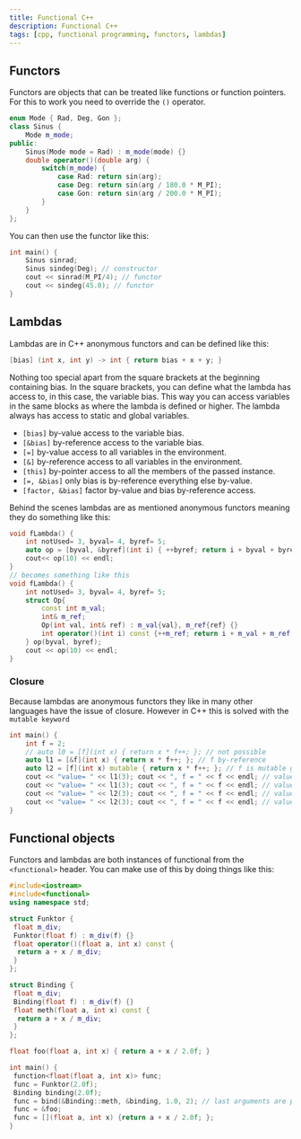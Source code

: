```yaml
---
title: Functional C++
description: Functional C++
tags: [cpp, functional programming, functors, lambdas]
---
```


## Functors

Functors are objects that can be treated like functions or function pointers. For this to work you need to override the `()` operator.

```cpp
enum Mode { Rad, Deg, Gon };
class Sinus {
    Mode m_mode;
public:
    Sinus(Mode mode = Rad) : m_mode(mode) {}
    double operator()(double arg) {
        switch(m_mode) {
            case Rad: return sin(arg);
            case Deg: return sin(arg / 180.0 * M_PI);
            case Gon: return sin(arg / 200.0 * M_PI);
        }
    }
};
```

You can then use the functor like this:

```cpp
int main() {
    Sinus sinrad;
    Sinus sindeg(Deg); // constructor
    cout << sinrad(M_PI/4); // functor
    cout << sindeg(45.0); // functor
}
```

## Lambdas

Lambdas are in C++ anonymous functors and can be defined like this:

```cpp
[bias] (int x, int y) -> int { return bias + x + y; }
```

Nothing too special apart from the square brackets at the beginning containing bias. In the square brackets, you can define what the lambda has access to, in this case, the variable bias. This way you can access variables in the same blocks as where the lambda is defined or higher. The lambda always has access to static and global variables.

- `[bias]` by-value access to the variable bias.
- `[&bias]` by-reference access to the variable bias.
- `[=]` by-value access to all variables in the environment.
- `[&]` by-reference access to all variables in the environment.
- `[this]` by-pointer access to all the members of the passed instance.
- `[=, &bias]` only bias is by-reference everything else by-value.
- `[factor, &bias]` factor by-value and bias by-reference access.

Behind the scenes lambdas are as mentioned anonymous functors meaning they do something like this:

```cpp
void fLambda() {
    int notUsed= 3, byval= 4, byref= 5;
    auto op = [byval, &byref](int i) { ++byref; return i + byval + byref; };
    cout<< op(10) << endl;
}
// becomes something like this
void fLambda() {
    int notUsed= 3, byval= 4, byref= 5;
    struct Op{
        const int m_val;
        int& m_ref;
        Op(int val, int& ref) : m_val{val}, m_ref{ref} {}
        int operator()(int i) const {++m_ref; return i + m_val + m_ref; }
    } op(byval, byref);
    cout << op(10) << endl;
}
```

### Closure

Because lambdas are anonymous functors they like in many other languages have the issue of closure. However in C++ this is solved with the `mutable keyword`

```cpp
int main() {
    int f = 2;
    // auto l0 = [f](int x) { return x * f++; }; // not possible
    auto l1 = [&f](int x) { return x * f++; }; // f by-reference
    auto l2 = [f](int x) mutable { return x * f++; }; // f is mutable gets stored here, not lazy
    cout << "value= " << l1(3); cout << ", f = " << f << endl; // value = 6, f = 3
    cout << "value= " << l1(3); cout << ", f = " << f << endl; // value = 9, f = 4
    cout << "value= " << l2(3); cout << ", f = " << f << endl; // value = 6, f = 4 changed internal copy
    cout << "value= " << l2(3); cout << ", f = " << f << endl; // value = 9, f = 4 changed internal copy
}
```

## Functional objects

Functors and lambdas are both instances of functional from the `<functional>` header. You can make use of this by doing things like this:

```cpp
#include<iostream>
#include<functional>
using namespace std;

struct Funktor {
 float m_div;
 Funktor(float f) : m_div(f) {}
 float operator()(float a, int x) const {
  return a + x / m_div;
 }
};

struct Binding {
 float m_div;
 Binding(float f) : m_div(f) {}
 float meth(float a, int x) const {
  return a + x / m_div;
 }
};

float foo(float a, int x) { return a + x / 2.0f; }

int main() {
 function<float(float a, int x)> func;
 func = Funktor(2.0f);
 Binding binding(2.0f);
 func = bind(&Binding::meth, &binding, 1.0, 2); // last arguments are parameters
 func = &foo;
 func = [](float a, int x) {return a + x / 2.0f; };
}
```
